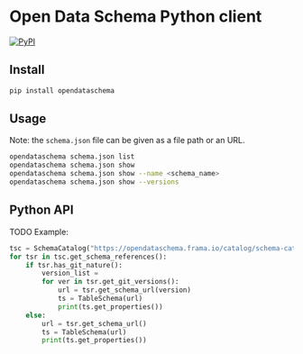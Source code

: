 # Open Data Schema Python client

[![PyPI](https://img.shields.io/pypi/v/opendataschema.svg)](https://pypi.python.org/pypi/opendataschema)

## Install

```bash
pip install opendataschema
```

## Usage

Note: the `schema.json` file can be given as a file path or an URL.

```bash
opendataschema schema.json list
opendataschema schema.json show
opendataschema schema.json show --name <schema_name>
opendataschema schema.json show --versions
```

## Python API

TODO
Example:

```python
tsc = SchemaCatalog("https://opendataschema.frama.io/catalog/schema-catalog.json")
for tsr in tsc.get_schema_references():
    if tsr.has_git_nature():
        version_list =
        for ver in tsr.get_git_versions():
            url = tsr.get_schema_url(version)
            ts = TableSchema(url)
            print(ts.get_properties())
    else:
        url = tsr.get_schema_url()
        ts = TableSchema(url)
        print(ts.get_properties())

```

